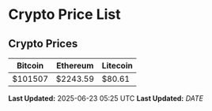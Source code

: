 # Crypto Price List

## Crypto Prices
| Bitcoin | Ethereum | Litecoin |
| ------- | -------- | -------- |
| $101507 | $2243.59 | $80.61 |
**Last Updated:** 2025-06-23 05:25 UTC
**Last Updated:** $DATE$
